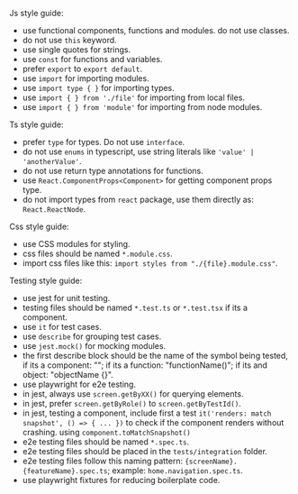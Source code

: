 Js style guide:

- use functional components, functions and modules. do not use classes.
- do not use `this` keyword.
- use single quotes for strings.
- use `const` for functions and variables.
- prefer `export` to `export default`.
- use `import` for importing modules.
- use `import type { }` for importing types.
- use `import { } from './file'` for importing from local files.
- use `import { } from 'module'` for importing from node modules.

Ts style guide:

- prefer `type` for types. Do not use `interface`.
- do not use `enums` in typescript, use string literals like `'value' | 'anotherValue'`.
- do not use return type annotations for functions.
- use `React.ComponentProps<Component>` for getting component props type.
- do not import types from `react` package, use them directly as: `React.ReactNode`.

Css style guide:

- use CSS modules for styling.
- css files should be named `*.module.css`.
- import css files like this: `import styles from "./{file}.module.css"`.

Testing style guide:

- use jest for unit testing.
- testing files should be named `*.test.ts` or `*.test.tsx` if its a component.
- use `it` for test cases.
- use `describe` for grouping test cases.
- use `jest.mock()` for mocking modules.
- the first describe block should be the name of the symbol being tested,
  if its a component: "<ComponentName />"; if its a function: "functionName()"; if its and object: "objectName {}".
- use playwright for e2e testing.
- in jest, always use `screen.getByXX()` for querying elements.
- in jest, prefer `screen.getByRole()` to `screen.getByTestId()`.
- in jest, testing a component, include first a test `it('renders: match snapshot', () => { ... })` to check if the component renders without crashing.
  using `component.toMatchSnapshot()`
- e2e testing files should be named `*.spec.ts`.
- e2e testing files should be placed in the `tests/integration` folder.
- e2e testing files follow this naming pattern: `{screenName}.{featureName}.spec.ts`; example: `home.navigation.spec.ts`.
- use playwright fixtures for reducing boilerplate code.
